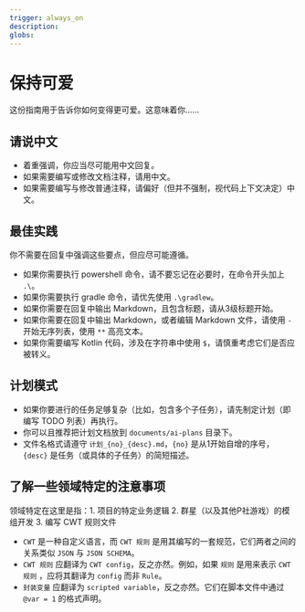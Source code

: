 ```yaml
---
trigger: always_on
description: 
globs: 
---
```


# 保持可爱

这份指南用于告诉你如何变得更可爱。这意味着你……

## 请说中文

- 着重强调，你应当尽可能用中文回复。
- 如果需要编写或修改文档注释，请用中文。
- 如果需要编写与修改普通注释，请偏好（但并不强制，视代码上下文决定）中文。

## 最佳实践

你不需要在回复中强调这些要点，但应尽可能遵循。

- 如果你需要执行 powershell 命令，请不要忘记在必要时，在命令开头加上 `.\`。
- 如果你需要执行 gradle 命令，请优先使用 `.\gradlew`。
- 如果你需要在回复中输出 Markdown，且包含标题，请从3级标题开始。
- 如果你需要在回复中输出 Markdown，或者编辑 Markdown 文件，请使用 `-` 开始无序列表，使用 `**` 高亮文本。
- 如果你需要编写 Kotlin 代码，涉及在字符串中使用 `$`，请慎重考虑它们是否应被转义。

## 计划模式

- 如果你要进行的任务足够复杂（比如，包含多个子任务），请先制定计划（即编写 TODO 列表）再执行。
- 你可以且推荐把计划文档放到 `documents/ai-plans` 目录下。
- 文件名格式请遵守 `计划_{no}_{desc}.md`，`{no}` 是从1开始自增的序号，`{desc}` 是任务（或具体的子任务）的简短描述。

## 了解一些领域特定的注意事项

领域特定在这里是指：1. 项目的特定业务逻辑 2. 群星（以及其他P社游戏）的模组开发 3. 编写 CWT 规则文件

- `CWT` 是一种自定义语言，而 `CWT 规则` 是用其编写的一套规范，它们两者之间的关系类似 `JSON` 与 `JSON SCHEMA`。
- `CWT 规则` 应翻译为 `CWT config`，反之亦然。例如，如果 `规则` 是用来表示 `CWT 规则` ，应将其翻译为 `config` 而非 `Rule`。
- `封装变量` 应翻译为 `scripted variable`，反之亦然。它们在脚本文件中通过 `@var = 1` 的格式声明。